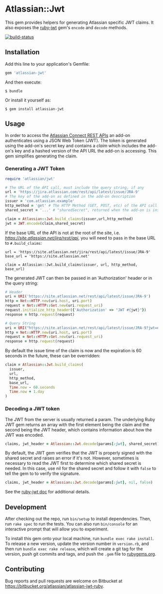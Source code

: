 # Atlassian::Jwt

This gem provides helpers for generating Atlassian specific JWT
claims. It also exposes the [ruby-jwt](https://github.com/jwt/ruby-jwt) 
gem's `encode` and `decode` methods.

[![build-status](https://bitbucket-badges.useast.atlassian.io/badge/atlassian/atlassian-jwt-ruby.svg)](https://bitbucket.org/atlassian/atlassian-jwt-ruby/addon/pipelines/home)

## Installation

Add this line to your application's Gemfile:

```ruby
gem 'atlassian-jwt'
```

And then execute:

    $ bundle

Or install it yourself as:

    $ gem install atlassian-jwt

## Usage

In order to access the
[Atlassian Connect REST APIs](https://developer.atlassian.com/static/connect/docs/latest/rest-apis/)
an add-on authenticates using a JSON Web Token (JWT). The token is
generated using the add-on's secret key and contains a *claim* which
includes the add-on's key and a hashed version of the API URL the
add-on is accessing. This gem simplifies generating the claim.

### Generating a JWT Token

```ruby
require 'atlassian/jwt'

# The URL of the API call, must include the query string, if any
url = 'https://jira.atlassian.com/rest/api/latest/issue/JRA-9'
# The key of the add-on as defined in the add-on description
issuer = 'com.atlassian.example'
http_method = 'get' # The HTTP Method (GET, POST, etc) of the API call
shared_secret = '...' # "sharedSecret", returned when the add-on is installed.

claim = Atlassian::Jwt.build_claims(issuer,url,http_method)
jwt = JWT.encode(claim,shared_secret)
```

If the base URL of the API is not at the root of the site,
i.e. *https://site.atlassian.net/jira/rest/api*, you will need to pass
in the base URL to `#.build_claims`:

```
url = 'https://site.atlassian.net/jira/rest/api/latest/issue/JRA-9'
base_url = 'https://site.atlassian.net'

claim = Atlassian::Jwt.build_claims(issuer, url, http_method, base_url)
```

The generated JWT can then be passed in an 'Authorization' header or
in the query string:

```ruby
# Header
uri = URI('https://site.atlassian.net/rest/api/latest/issue/JRA-9')
http = Net::HTTP.new(uri.host, uri.port)
request = Net::HTTP::Get.new(uri.request_uri)
request.initialize_http_header({'Authorization' => "JWT #{jwt}"})
response = http.request(request)
```

```ruby
# Query String
uri = URI("https://site.atlassian.net/rest/api/latest/issue/JRA-9?jwt=#{jwt}")
http = Net::HTTP.new(uri.host, uri.port)
request = Net::HTTP::Get.new(uri.request_uri)
response = http.request(request)
```

By default the issue time of the claim is now and the expiration is 60
seconds in the future, these can be overridden:

```ruby
claim = Atlassian::Jwt.build_claims(
  issuer,
  url,
  http_method,
  base_url,
  Time.now - 60.seconds
  Time.now + 1.day
)
```

### Decoding a JWT token

The JWT from the server is usually returned a param. The underlying
Ruby JWT gem returns an array with the first element being the claim
and the second being the JWT header, which contains information about
how the JWT was encoded.

```ruby
claims, jwt_header = Atlassian::Jwt.decode(params[:jwt], shared_secret)
```

By default, the JWT gem verifies that the JWT is properly signed with
the shared secret and raises an error if it's not. However, sometimes
is necessary to read the JWT first to determine which shared secret is
needed. In this case, use nil for the shared secret and follow it with
`false` to tell the gem to to verify the signature.

```ruby
claims, jwt_header = Atlassian::Jwt.decode(params[:jwt], nil, false)
```

See the [ruby-jwt doc](https://github.com/jwt/ruby-jwt) for additional
details.

## Development

After checking out the repo, run `bin/setup` to install dependencies. Then, 
run `rake spec` to run the tests. You can also run `bin/console` for an 
interactive prompt that will allow you to experiment.

To install this gem onto your local machine, run `bundle exec rake install`. 
To release a new version, update the version number in `version.rb`, and 
then run `bundle exec rake release`, which will create a git tag for the 
version, push git commits and tags, and push the `.gem` file to 
[rubygems.org](https://rubygems.org).

## Contributing

Bug reports and pull requests are welcome on Bitbucket at
https://bitbucket.org/atlassian/atlassian-jwt-ruby.